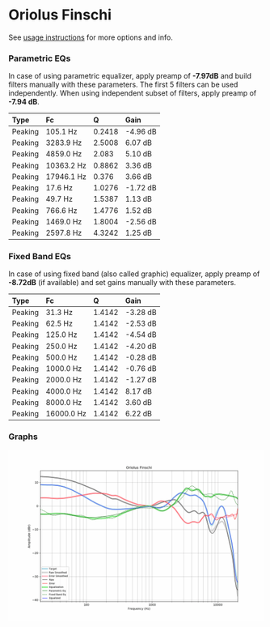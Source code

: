 # Oriolus Finschi
See [usage instructions](https://github.com/jaakkopasanen/AutoEq#usage) for more options and info.

### Parametric EQs
In case of using parametric equalizer, apply preamp of **-7.97dB** and build filters manually
with these parameters. The first 5 filters can be used independently.
When using independent subset of filters, apply preamp of **-7.94 dB**.

| Type    | Fc         |      Q | Gain     |
|:--------|:-----------|:-------|:---------|
| Peaking | 105.1 Hz   | 0.2418 | -4.96 dB |
| Peaking | 3283.9 Hz  | 2.5008 | 6.07 dB  |
| Peaking | 4859.0 Hz  | 2.083  | 5.10 dB  |
| Peaking | 10363.2 Hz | 0.8862 | 3.36 dB  |
| Peaking | 17946.1 Hz | 0.376  | 3.66 dB  |
| Peaking | 17.6 Hz    | 1.0276 | -1.72 dB |
| Peaking | 49.7 Hz    | 1.5387 | 1.13 dB  |
| Peaking | 766.6 Hz   | 1.4776 | 1.52 dB  |
| Peaking | 1469.0 Hz  | 1.8004 | -2.56 dB |
| Peaking | 2597.8 Hz  | 4.3242 | 1.25 dB  |

### Fixed Band EQs
In case of using fixed band (also called graphic) equalizer, apply preamp of **-8.72dB**
(if available) and set gains manually with these parameters.

| Type    | Fc         |      Q | Gain     |
|:--------|:-----------|:-------|:---------|
| Peaking | 31.3 Hz    | 1.4142 | -3.28 dB |
| Peaking | 62.5 Hz    | 1.4142 | -2.53 dB |
| Peaking | 125.0 Hz   | 1.4142 | -4.54 dB |
| Peaking | 250.0 Hz   | 1.4142 | -4.20 dB |
| Peaking | 500.0 Hz   | 1.4142 | -0.28 dB |
| Peaking | 1000.0 Hz  | 1.4142 | -0.76 dB |
| Peaking | 2000.0 Hz  | 1.4142 | -1.27 dB |
| Peaking | 4000.0 Hz  | 1.4142 | 8.17 dB  |
| Peaking | 8000.0 Hz  | 1.4142 | 3.60 dB  |
| Peaking | 16000.0 Hz | 1.4142 | 6.22 dB  |

### Graphs
![](./Oriolus%20Finschi.png)